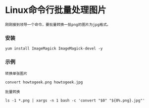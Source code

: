 # Linux命令行批量处理图片
    刚刚接到领导一个命令，要批量转换一批png的图片为jpg格式。

### 安装
```
yum install ImageMagick ImageMagick-devel -y
```
### 示例
    转换单张图片
```
convert howtogeek.png howtogeek.jpg
```
    批量转换
```
ls -1 *.png | xargs -n 1 bash -c 'convert "$0" "${0%.png}.jpg"'
```
